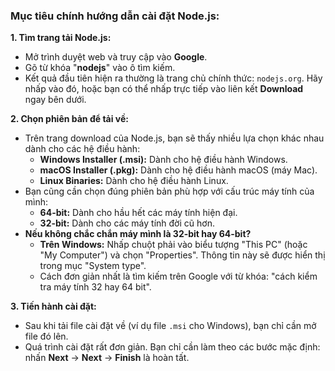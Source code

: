 

### Mục tiêu chính hướng dẫn cài đặt Node.js:

**1. Tìm trang tải Node.js:**
*   Mở trình duyệt web và truy cập vào **Google**.
*   Gõ từ khóa "**nodejs**" vào ô tìm kiếm.
*   Kết quả đầu tiên hiện ra thường là trang chủ chính thức: `nodejs.org`. Hãy nhấp vào đó, hoặc bạn có thể nhấp trực tiếp vào liên kết **Download** ngay bên dưới.

**2. Chọn phiên bản để tải về:**
*   Trên trang download của Node.js, bạn sẽ thấy nhiều lựa chọn khác nhau dành cho các hệ điều hành:
    *   **Windows Installer (.msi):** Dành cho hệ điều hành Windows.
    *   **macOS Installer (.pkg):** Dành cho hệ điều hành macOS (máy Mac).
    *   **Linux Binaries:** Dành cho hệ điều hành Linux.
*   Bạn cũng cần chọn đúng phiên bản phù hợp với cấu trúc máy tính của mình:
    *   **64-bit:** Dành cho hầu hết các máy tính hiện đại.
    *   **32-bit:** Dành cho các máy tính đời cũ hơn.
*   **Nếu không chắc chắn máy mình là 32-bit hay 64-bit?**
    *   **Trên Windows:** Nhấp chuột phải vào biểu tượng "This PC" (hoặc "My Computer") và chọn "Properties". Thông tin này sẽ được hiển thị trong mục "System type".
    *   Cách đơn giản nhất là tìm kiếm trên Google với từ khóa: "cách kiểm tra máy tính 32 hay 64 bit".

**3. Tiến hành cài đặt:**
*   Sau khi tải file cài đặt về (ví dụ file `.msi` cho Windows), bạn chỉ cần mở file đó lên.
*   Quá trình cài đặt rất đơn giản. Bạn chỉ cần làm theo các bước mặc định: nhấn **Next** -> **Next** -> **Finish** là hoàn tất.